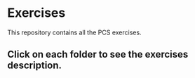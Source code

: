 # Exercises

This repository contains all the PCS exercises.

## Click on each folder to see the exercises description.